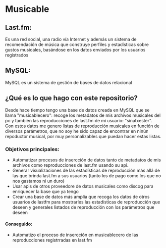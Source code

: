 # Musicable

## Last.fm:
 Es una red social, una radio vía Internet y además un sistema de recomendación de música que construye perfiles y estadísticas sobre gustos musicales, basándose en los datos enviados por los usuarios registrados

## MySQL:
MySQL es un sistema de gestión de bases de datos relacional 

## ¿Qué es lo que hago con este repositorio?
Desde hace tiempo tengo una base de datos creada en MySQL que se llama "musicablecero": recoge los metadatos de mis archivos musicales del pc y también las reproducciones de last.fm de mi usuario: "sinatxester". Con estos datos me genero listas de reproducción musicales en función de diversos parámetros, que no soy he sido capaz de encontrar en ninún repoductor musical, por muy personalizables que puedan hacer estas listas.

### Objetivos principales:
- Automatizar procesos de insercción de datos tanto de metadatos de mis archivos como reproducciones de last.fm usando su api.
- Generar visualizaciones de las estadísticas de reproducción más allá de las que brinda last.fm a sus usuarios (tanto los de pago como los que no nos gastamos ni un duro)
- Usar apis de otros proveedore de datos musicales como discog para enriquecer la base que ya tengo
- Crear una base de datos más amplia que recoga los datos de otros usuarios de lastfm para mostrarles las estadísticas de reproducción que deseen y generales listados de reproducción con los parámetros que deseen

#### Conseguido:
- Automatizo el proceso de insercción en musicablecero de las reproducciones registrradas en last.fm